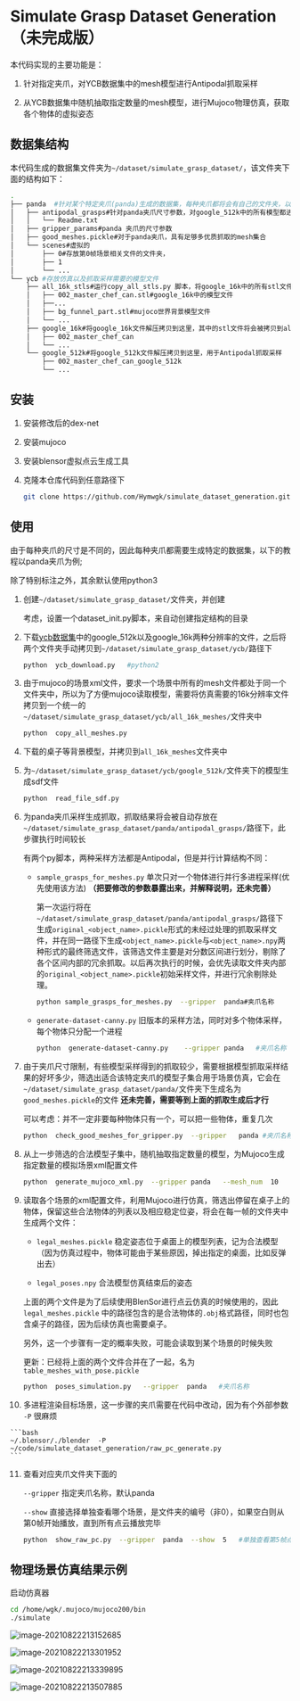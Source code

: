 # Simulate  Grasp Dataset Generation （未完成版）

本代码实现的主要功能是：

1. 针对指定夹爪，对YCB数据集中的mesh模型进行Antipodal抓取采样

2. 从YCB数据集中随机抽取指定数量的mesh模型，进行Mujoco物理仿真，获取各个物体的虚拟姿态

   



## 数据集结构

本代码生成的数据集文件夹为`~/dataset/simulate_grasp_dataset/`，该文件夹下面的结构如下：

```bash
.
├── panda  #针对某个特定夹爪(panda)生成的数据集，每种夹爪都将会有自己的文件夹，以下以panda夹爪为例
│   ├── antipodal_grasps#针对panda夹爪尺寸参数，对google_512k中的所有模型都进行Antipodal采样
│   │   └── Readme.txt
│   ├── gripper_params#panda 夹爪的尺寸参数
│   ├── good_meshes.pickle#对于panda夹爪，具有足够多优质抓取的mesh集合
│   └── scenes#虚拟的
│       ├── 0#存放第0帧场景相关文件的文件夹，
│       ├── 1
│       └── ...
└── ycb #存放仿真以及抓取采样需要的模型文件
    ├── all_16k_stls#运行copy_all_stls.py 脚本，将google_16k中的所有stl文件拷贝到该文件夹，将会作为模型库供mujoco仿真
    │   ├── 002_master_chef_can.stl#google_16k中的模型文件
    │   ├──...
    │   ├── bg_funnel_part.stl#mujoco世界背景模型文件
    │   └── ...
    ├── google_16k#将google_16k文件解压拷贝到这里，其中的stl文件将会被拷贝到all_16k_stls
    │   ├── 002_master_chef_can
    │   └── ...
    └── google_512k#将google_512k文件解压拷贝到这里，用于Antipodal抓取采样
        ├── 002_master_chef_can_google_512k
        └── ...


```



## 安装

1. 安装修改后的dex-net

2. 安装mujoco

3. 安装blensor虚拟点云生成工具

4. 克隆本仓库代码到任意路径下

   ```bash
   git clone https://github.com/Hymwgk/simulate_dataset_generation.git
   ```

   

## 使用 

由于每种夹爪的尺寸是不同的，因此每种夹爪都需要生成特定的数据集，以下的教程以panda夹爪为例;

除了特别标注之外，其余默认使用python3

1. 创建`~/dataset/simulate_grasp_dataset/`文件夹，并创建

   考虑，设置一个dataset_init.py脚本，来自动创建指定结构的目录

2. 下载[ycb数据集](http://ycb-benchmarks.s3-website-us-east-1.amazonaws.com/)中的google_512k以及google_16k两种分辨率的文件，之后将两个文件夹手动拷贝到`~/dataset/simulate_grasp_dataset/ycb/`路径下

   ```bash
   python  ycb_download.py   #python2
   ```

3. 由于mujoco的场景xml文件，要求一个场景中所有的mesh文件都处于同一个文件夹中，所以为了方便mujoco读取模型，需要将仿真需要的16k分辨率文件拷贝到一个统一的`~/dataset/simulate_grasp_dataset/ycb/all_16k_meshes/`文件夹中

   ```bash
   python  copy_all_meshes.py 
   ```

4. 下载的桌子等背景模型，并拷贝到`all_16k_meshes`文件夹中

   
   
5. 为`~/dataset/simulate_grasp_dataset/ycb/google_512k/`文件夹下的模型生成sdf文件

   ```bash
   python  read_file_sdf.py
   ```

6. 为panda夹爪采样生成抓取，抓取结果将会被自动存放在`~/dataset/simulate_grasp_dataset/panda/antipodal_grasps/`路径下，此步骤执行时间较长

   有两个py脚本，两种采样方法都是Antipodal，但是并行计算结构不同：

   - `sample_grasps_for_meshes.py`  单次只对一个物体进行并行多进程采样(优先使用该方法)  **（把要修改的参数暴露出来，并解释说明，还未完善）**

     第一次运行将在`~/dataset/simulate_grasp_dataset/panda/antipodal_grasps/`路径下生成`original_<object_name>.pickle`形式的未经过处理的抓取采样文件，并在同一路径下生成`<object_name>.pickle`与`<object_name>.npy`两种形式的最终筛选文件，该筛选文件主要是对分数区间进行划分，剔除了各个区间内部的冗余抓取。以后再次执行的时候，会优先读取文件夹内部的`original_<object_name>.pickle`初始采样文件，并进行冗余剔除处理。

     ```bash
     python sample_grasps_for_meshes.py  --gripper  panda#夹爪名称
     ```

   - `generate-dataset-canny.py`  旧版本的采样方法，同时对多个物体采样，每个物体只分配一个进程

     ```bash
     python  generate-dataset-canny.py    --gripper panda   #夹爪名称
     ```

     

7. 由于夹爪尺寸限制，有些模型采样得到的抓取较少，需要根据模型抓取采样结果的好坏多少，筛选出适合该特定夹爪的模型子集合用于场景仿真，它会在`~/dataset/simulate_grasp_dataset/panda/`文件夹下生成名为`good_meshes.pickle`的文件    **还未完善，需要等到上面的抓取生成后才行**

   可以考虑：并不一定非要每种物体只有一个，可以把一些物体，重复几次

   ```bash
   python  check_good_meshes_for_gripper.py  --gripper   panda #夹爪名称
   ```

8. 从上一步筛选的合法模型子集中，随机抽取指定数量的模型，为Mujoco生成指定数量的模拟场景xml配置文件

   ```bash
   python  generate_mujoco_xml.py  --gripper panda   --mesh_num  10   --scene_num  100   #夹爪名称    每个场景中包含10个物体    生成100个场景
   ```

9. 读取各个场景的xml配置文件，利用Mujoco进行仿真，筛选出停留在桌子上的物体，保留这些合法物体的列表以及相应稳定位姿，将会在每一帧的文件夹中生成两个文件：

   - `legal_meshes.pickle`  稳定姿态位于桌面上的模型列表，记为合法模型（因为仿真过程中，物体可能由于某些原因，掉出指定的桌面，比如反弹出去）

   - `legal_poses.npy`       合法模型仿真结束后的姿态

   上面的两个文件是为了后续使用BlenSor进行点云仿真的时候使用的，因此`legal_meshes.pickle` 中的路径包含的是合法物体的`.obj`格式路径，同时也包含桌子的路径，因为后续仿真也需要桌子。

   另外，这一个步骤有一定的概率失败，可能会读取到某个场景的时候失败

   

   更新：已经将上面的两个文件合并在了一起，名为`table_meshes_with_pose.pickle`

   

   ```bash
   python  poses_simulation.py   --gripper  panda   #夹爪名称
   ```

10.  多进程渲染目标场景，这一步骤的夹爪需要在代码中改动，因为有个外部参数 `-P` 很麻烦

    ```bash
    ~/.blensor/./blender  -P   ~/code/simulate_dataset_generation/raw_pc_generate.py    
    ```

11. 查看对应夹爪文件夹下面的 

    `--gripper`  指定夹爪名称，默认panda

    `--show`     直接选择单独查看哪个场景，是文件夹的编号（非0），如果空白则从第0帧开始播放，直到所有点云播放完毕

    ```bash
    python  show_raw_pc.py  --gripper  panda  --show  5   #单独查看第5帧点云
    ```

    



## 物理场景仿真结果示例

启动仿真器

```bash
cd /home/wgk/.mujoco/mujoco200/bin
./simulate
```



![image-20210822213152685](README.assets/image-20210822213152685.png)



![image-20210822213301952](README.assets/image-20210822213301952.png)

![image-20210822213339895](README.assets/image-20210822213339895.png)

![image-20210822213507885](README.assets/image-20210822213507885.png)